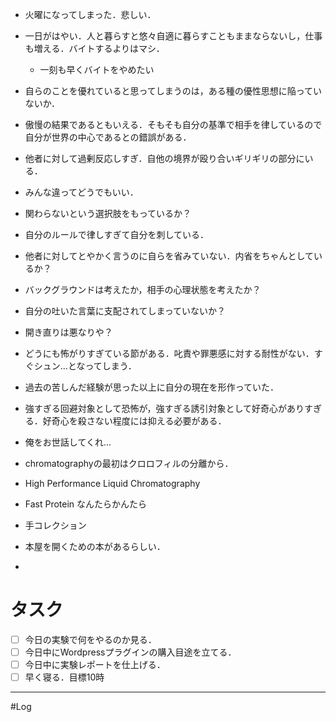 
- 火曜になってしまった．悲しい．
- 一日がはやい．人と暮らすと悠々自適に暮らすこともままならないし，仕事も増える．バイトするよりはマシ．
	- 一刻も早くバイトをやめたい


- 自らのことを優れていると思ってしまうのは，ある種の優性思想に陥っていないか．
- 傲慢の結果であるともいえる．そもそも自分の基準で相手を律しているので自分が世界の中心であるとの錯誤がある．
- 他者に対して過剰反応しすぎ．自他の境界が殴り合いギリギリの部分にいる．
- みんな違ってどうでもいい．
- 関わらないという選択肢をもっているか？
- 自分のルールで律しすぎて自分を刺している．
- 他者に対してとやかく言うのに自らを省みていない．内省をちゃんとしているか？
- バックグラウンドは考えたか，相手の心理状態を考えたか？
- 自分の吐いた言葉に支配されてしまっていないか？
- 開き直りは悪なりや？


- どうにも怖がりすぎている節がある．叱責や罪悪感に対する耐性がない．すぐシュン...となってしまう．
- 過去の苦しんだ経験が思った以上に自分の現在を形作っていた．
- 強すぎる回避対象として恐怖が，強すぎる誘引対象として好奇心がありすぎる．好奇心を殺さない程度には抑える必要がある．

- 俺をお世話してくれ...

- chromatographyの最初はクロロフィルの分離から．
- High Performance Liquid Chromatography
- Fast Protein なんたらかんたら
- 手コレクション

- 本屋を開くための本があるらしい．

- 

# タスク

- [ ] 今日の実験で何をやるのか見る．
- [ ] 今日中にWordpressプラグインの購入目途を立てる．
- [ ] 今日中に実験レポートを仕上げる．
- [ ] 早く寝る．目標10時
---
#Log 